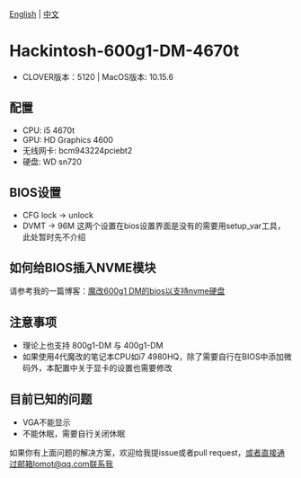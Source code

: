 [中文]:https://github.com/LomotHo/Hackintosh-600g1-DM-4670t/blob/master/README-zh.md
[English]:https://github.com/LomotHo/Hackintosh-600g1-DM-4670t/blob/master/README.md

[English] | [中文]

# Hackintosh-600g1-DM-4670t

 - CLOVER版本：5120 | MacOS版本: 10.15.6

## 配置

 - CPU: i5 4670t
 - GPU: HD Graphics 4600
 - 无线网卡: bcm943224pciebt2
 - 硬盘: WD sn720

## BIOS设置

 - CFG lock -> unlock
 - DVMT -> 96M
这两个设置在bios设置界面是没有的需要用setup_var工具，此处暂时先不介绍

## 如何给BIOS插入NVME模块

请参考我的一篇博客：[魔改600g1 DM的bios以支持nvme硬盘](https://zhuanlan.zhihu.com/p/163219746)

## 注意事项
 - 理论上也支持 800g1-DM 与 400g1-DM
 - 如果使用4代魔改的笔记本CPU如i7 4980HQ，除了需要自行在BIOS中添加微码外，本配置中关于显卡的设置也需要修改

## 目前已知的问题

 - VGA不能显示
 - 不能休眠，需要自行关闭休眠

如果你有上面问题的解决方案，欢迎给我提issue或者pull request，或者直接通过邮箱lomot@qq.com联系我
